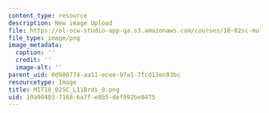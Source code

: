 ```yaml
---
content_type: resource
description: New image Upload
file: https://ol-ocw-studio-app-qa.s3.amazonaws.com/courses/18-02sc-multivariable-calculus-fall-2010/19a9040371686a7fe8b5def992be0475_MIT18_02SC_L11Brds_8.png
file_type: image/png
image_metadata:
  caption: ''
  credit: ''
  image-alt: ''
parent_uid: 0d980774-aa11-ecee-97a1-7fcd13ec03bc
resourcetype: Image
title: MIT18_02SC_L11Brds_8.png
uid: 19a90403-7168-6a7f-e8b5-def992be0475
---
```

